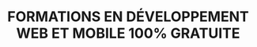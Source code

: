 ---
title: FORMATIONS EN DÉVELOPPEMENT WEB ET MOBILE 100% GRATUITE
image: images/featured/Hero.jpg
description:
action_title: inscription
action_link: /inscription.html
is_public: true
---
